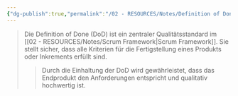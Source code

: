 ```yaml
---
{"dg-publish":true,"permalink":"/02 - RESOURCES/Notes/Definition of Done/","tags":["projektmanagement/vorgehensmodell/agile"],"noteIcon":"","updated":"2024-11-24T19:44:48.444+01:00"}
---
```


>Die Definition of Done (DoD) ist ein zentraler Qualitätsstandard im [[02 - RESOURCES/Notes/Scrum Framework\|Scrum Framework]]. 
Sie stellt sicher, dass alle Kriterien für die Fertigstellung eines Produkts oder Inkrements erfüllt sind.
>>Durch die Einhaltung der DoD wird gewährleistet, dass das Endprodukt den Anforderungen entspricht und qualitativ hochwertig ist.
>>